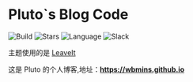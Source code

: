# Pluto`s Blog Code

![Build](https://github.com/wbmins/Hugo/workflows/build/badge.svg)
![Stars](https://img.shields.io/github/stars/wbmins/blog.svg)
![Language](https://img.shields.io/badge/framework-hugo-orange.svg)
![Slack](https://img.shields.io/badge/slack-996icu-green.svg?style=flat-square)

主题使用的是 [LeaveIt](https://github.com/liuzc/LeaveIt)

这是 Pluto 的个人博客,地址：**<https://wbmins.github.io>**
